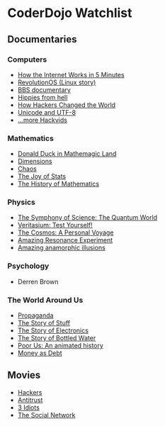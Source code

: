 CoderDojo Watchlist
===================

Documentaries
-------------
<!--- No stupid US shows!
      If it's a Discovery Networks production, or looks like it,
      save yourself the humiliation and just skip it.
-->
### Computers ###
* [How the Internet Works in 5 Minutes](http://www.youtube.com/watch?v=7_LPdttKXPc)
* [RevolutionOS (Linux story)](http://www.youtube.com/watch?v=iBVgcjhYV2A)
* [BBS documentary](http://www.youtube.com/watch?v=JnSz-Hb9LQY)
* [Hippies from hell](http://www.youtube.com/watch?v=TuOOmjdYEt8)
* [How Hackers Changed the World](http://www.youtube.com/watch?v=Rj35GguOAGE)
* [Unicode and UTF-8](http://www.youtube.com/watch?v=MijmeoH9LT4)
* [...more Hackvids](http://hackvids.apostolidis.net)

### Mathematics ###
* [Donald Duck in Mathemagic Land](http://www.youtube.com/watch?v=WZH3PBdH5WQ)
* [Dimensions](http://www.youtube.com/watch?v=6cpTEPT5i0A)
* [Chaos](http://www.chaos-math.org/en/chapters)
* [The Joy of Stats](http://www.gapminder.org/videos/the-joy-of-stats/)
* [The History of Mathematics](http://www.dnatube.com/video/6534/The-History-of-Mathematics--BBC-doc-part1)

### Physics ###
* [The Symphony of Science: The Quantum World](http://www.youtube.com/watch?v=DZGINaRUEkU)
* [Veritasium: Test Yourself!](http://www.youtube.com/watch?v=vWVZ6APXM4w&list=PLkahZjV5wKe8WFEwvs69V7JO-Cx57rZ8W)
* [The Cosmos: A Personal Voyage](http://www.youtube.com/watch?v=ClPShKs9Kr0)
* [Amazing Resonance Experiment](http://www.youtube.com/watch?v=wvJAgrUBF4w)
* [Amazing anamorphic illusions](http://www.youtube.com/watch?v=tBNHPk-Lnkk)

### Psychology ###
* Derren Brown

### The World Around Us ###
* [Propaganda](http://www.youtube.com/watch?v=6NMr2VrhmFI)
* [The Story of Stuff](http://www.youtube.com/watch?v=9GorqroigqM)
* [The Story of Electronics](http://www.youtube.com/watch?v=sW_7i6T_H78)
* [The Story of Bottled Water](http://www.youtube.com/watch?v=Se12y9hSOM0)
* [Poor Us: An animated history](http://www.youtube.com/watch?v=TxbmjDngois)
* [Money as Debt](http://www.youtube.com/watch?v=jqvKjsIxT_8)

Movies
------
* [Hackers](http://www.imdb.com/title/tt0113243/)
* [Antitrust](http://www.imdb.com/title/tt0218817/)
* [3 Idiots](http://www.imdb.com/title/tt1187043/)
* [The Social Network](http://www.imdb.com/title/tt1285016/)
